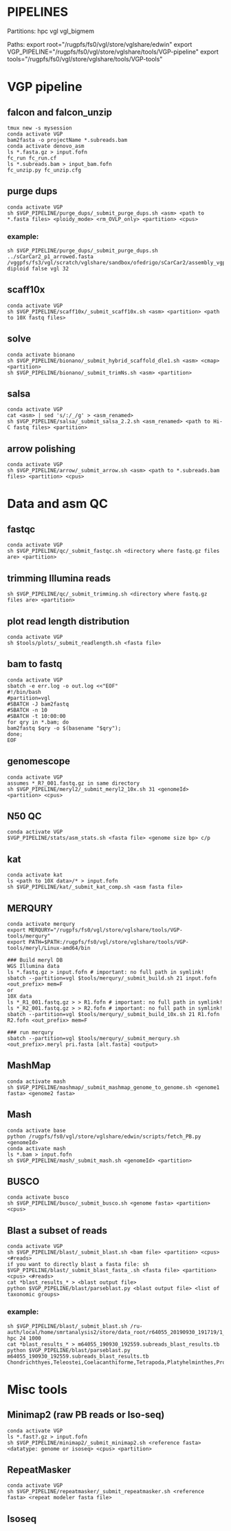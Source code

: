# PIPELINES

Partitions:
hpc
vgl
vgl_bigmem

Paths:
export root="/rugpfs/fs0/vgl/store/vglshare/edwin"
export VGP_PIPELINE="/rugpfs/fs0/vgl/store/vglshare/tools/VGP-pipeline"
export tools="/rugpfs/fs0/vgl/store/vglshare/tools/VGP-tools"

# VGP pipeline

## falcon and falcon_unzip
	tmux new -s mysession
	conda activate VGP
	bam2fasta -o projectName *.subreads.bam
	conda activate denovo_asm
	ls *.fasta.gz > input.fofn
	fc_run fc_run.cf
	ls *.subreads.bam > input_bam.fofn
	fc_unzip.py fc_unzip.cfg 

## purge dups
	conda activate VGP
	sh $VGP_PIPELINE/purge_dups/_submit_purge_dups.sh <asm> <path to *.fasta files> <ploidy_mode> <rm_OVLP_only> <partition> <cpus>

### example:
	sh $VGP_PIPELINE/purge_dups/_submit_purge_dups.sh ../sCarCar2_p1_arrowed.fasta /vggpfs/fs3/vgl/scratch/vglshare/sandbox/ofedrigo/sCarCar2/assembly_vgp/intermediates/purge_dups/fasta/ diploid false vgl 32

## scaff10x
	conda activate VGP
	sh $VGP_PIPELINE/scaff10x/_submit_scaff10x.sh <asm> <partition> <path to 10X fastq files>
	
## solve
	conda activate bionano
	sh $VGP_PIPELINE/bionano/_submit_hybrid_scaffold_dle1.sh <asm> <cmap> <partition>
	sh $VGP_PIPELINE/bionano/_submit_trimNs.sh <asm> <partition>

## salsa
	conda activate VGP
	cat <asm> | sed 's/:/_/g' > <asm_renamed>
	sh $VGP_PIPELINE/salsa/_submit_salsa_2.2.sh <asm_renamed> <path to Hi-C fastq files> <partition>

## arrow polishing
	conda activate VGP
	sh $VGP_PIPELINE/arrow/_submit_arrow.sh <asm> <path to *.subreads.bam files> <partition> <cpus>

# Data and asm QC	

## fastqc
	conda activate VGP
	sh $VGP_PIPELINE/qc/_submit_fastqc.sh <directory where fastq.gz files are> <partition>
	
## trimming Illumina reads
	sh $VGP_PIPELINE/qc/_submit_trimming.sh <directory where fastq.gz files are> <partition>

## plot read length distribution
    conda activate VGP
    sh $tools/plots/_submit_readlength.sh <fasta file>

## bam to fastq
	conda activate VGP
	sbatch -e err.log -o out.log <<"EOF"
	#!/bin/bash
	#partition=vgl
	#SBATCH -J bam2fastq
	#SBATCH -n 10
	#SBATCH -t 10:00:00
	for qry in *.bam; do
	bam2fastq $qry -o $(basename "$qry"); 
	done;
	EOF
	
## genomescope
	conda activate VGP
	assumes *_R?_001.fastq.gz in same directory
	sh $VGP_PIPELINE/meryl2/_submit_meryl2_10x.sh 31 <genomeId> <partition> <cpus>

## N50 QC
	conda activate VGP
	$VGP_PIPELINE/stats/asm_stats.sh <fasta file> <genome size bp> c/p

## kat
	conda activate kat
	ls <path to 10X data>/* > input.fofn
	sh $VGP_PIPELINE/kat/_submit_kat_comp.sh <asm fasta file>

## MERQURY	
	conda activate merqury
	export MERQURY="/rugpfs/fs0/vgl/store/vglshare/tools/VGP-tools/merqury"
	export PATH=$PATH:/rugpfs/fs0/vgl/store/vglshare/tools/VGP-tools/meryl/Linux-amd64/bin	

	### Build meryl DB
	WGS Illumina data
	ls *.fastq.gz > input.fofn # important: no full path in symlink!
	sbatch --partition=vgl $tools/merqury/_submit_build.sh 21 input.fofn <out_prefix> mem=F
	or
	10X data
	ls *_R1_001.fastq.gz > > R1.fofn # important: no full path in symlink!
	ls *_R2_001.fastq.gz > > R2.fofn # important: no full path in symlink!
	sbatch --partition=vgl $tools/merqury/_submit_build_10x.sh 21 R1.fofn R2.fofn <out_prefix> mem=F

	### run merqury
	sbatch --partition=vgl $tools/merqury/_submit_merqury.sh <out_prefix>.meryl pri.fasta [alt.fasta] <output>

## MashMap
	conda activate mash
	sh $VGP_PIPELINE/mashmap/_submit_mashmap_genome_to_genome.sh <genome1 fasta> <genome2 fasta>

## Mash
	conda activate base
	python /rugpfs/fs0/vgl/store/vglshare/edwin/scripts/fetch_PB.py <genomeId>
	conda activate mash
	ls *.bam > input.fofn
	sh $VGP_PIPELINE/mash/_submit_mash.sh <genomeId> <partition>

## BUSCO
	conda activate busco
	sh $VGP_PIPELINE/busco/_submit_busco.sh <genome fasta> <partition> <cpus>

## Blast a subset of reads
	conda activate VGP
	sh $VGP_PIPELINE/blast/_submit_blast.sh <bam file> <partition> <cpus> <#reads>
	if you want to directly blast a fasta file: sh $VGP_PIPELINE/blast/_submit_blast_fasta_.sh <fasta file> <partition> <cpus> <#reads>
	cat *blast_results_* > <blast output file>
	python $VGP_PIPELINE/blast/parseblast.py <blast output file> <list of taxonomic groups>
	
	
### example:
	sh $VGP_PIPELINE/blast/_submit_blast.sh /ru-auth/local/home/smrtanalysis2/store/data_root/r64055_20190930_191719/1_A01/m64055_190930_192559.subreads.bam hpc 24 1000
	cat *blast_results_* > m64055_190930_192559.subreads_blast_results.tb
	python $VGP_PIPELINE/blast/parseblast.py m64055_190930_192559.subreads_blast_results.tb Chondrichthyes,Teleostei,Coelacanthiforme,Tetrapoda,Platyhelminthes,Protostomia,Viridiplantae,Fungi,Bacteria
	
# Misc tools
## Minimap2 (raw PB reads or Iso-seq)
	conda activate VGP
	ls *.fast?.gz > input.fofn
	sh $VGP_PIPELINE/minimap2/_submit_minimap2.sh <reference fasta> <datatype: genome or isoseq> <cpus> <partition>

## RepeatMasker
	conda activate VGP
	sh $VGP_PIPELINE/repeatmasker/_submit_repeatmasker.sh <reference fasta> <repeat modeler fasta file>
	
## Isoseq
